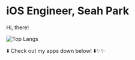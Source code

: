 # iOS Engineer, Seah Park

Hi, there!

![Top Langs](https://github-readme-stats.vercel.app/api/top-langs/?username=seahpark247&layout=compact&theme=tokyonight)

⬇️ Check out my apps down below! ⬇️✨✨
